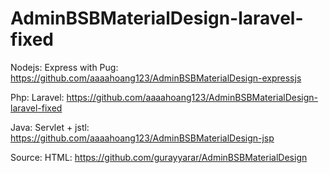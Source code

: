 # AdminBSBMaterialDesign-laravel-fixed

Nodejs: Express with Pug: https://github.com/aaaahoang123/AdminBSBMaterialDesign-expressjs

Php: Laravel: https://github.com/aaaahoang123/AdminBSBMaterialDesign-laravel-fixed

Java: Servlet + jstl: https://github.com/aaaahoang123/AdminBSBMaterialDesign-jsp

Source: HTML: https://github.com/gurayyarar/AdminBSBMaterialDesign
